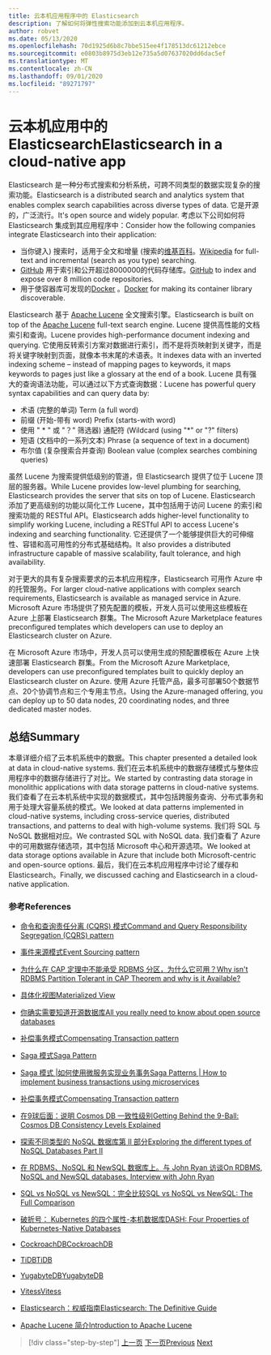 ```yaml
---
title: 云本机应用程序中的 Elasticsearch
description: 了解如何将弹性搜索功能添加到云本机应用程序。
author: robvet
ms.date: 05/13/2020
ms.openlocfilehash: 70d1925d6b8c7bbe515ee4f178513dc61212ebce
ms.sourcegitcommit: e0803b8975d3eb12e735a5d07637020dd6dac5ef
ms.translationtype: MT
ms.contentlocale: zh-CN
ms.lasthandoff: 09/01/2020
ms.locfileid: "89271797"
---
```

# <a name="elasticsearch-in-a-cloud-native-app"></a><span data-ttu-id="7ebb6-103">云本机应用中的 Elasticsearch</span><span class="sxs-lookup"><span data-stu-id="7ebb6-103">Elasticsearch in a cloud-native app</span></span>

<span data-ttu-id="7ebb6-104">Elasticsearch 是一种分布式搜索和分析系统，可跨不同类型的数据实现复杂的搜索功能。</span><span class="sxs-lookup"><span data-stu-id="7ebb6-104">Elasticsearch is a distributed search and analytics system that enables complex search capabilities across diverse types of data.</span></span> <span data-ttu-id="7ebb6-105">它是开源的，广泛流行。</span><span class="sxs-lookup"><span data-stu-id="7ebb6-105">It's open source and widely popular.</span></span> <span data-ttu-id="7ebb6-106">考虑以下公司如何将 Elasticsearch 集成到其应用程序中：</span><span class="sxs-lookup"><span data-stu-id="7ebb6-106">Consider how the following companies integrate Elasticsearch into their application:</span></span>

- <span data-ttu-id="7ebb6-107">当你键入) 搜索时，适用于全文和增量 (搜索的[维基百科](https://blog.wikimedia.org/2014/01/06/wikimedia-moving-to-elasticsearch/)。</span><span class="sxs-lookup"><span data-stu-id="7ebb6-107">[Wikipedia](https://blog.wikimedia.org/2014/01/06/wikimedia-moving-to-elasticsearch/) for full-text and incremental (search as you type) searching.</span></span>
- <span data-ttu-id="7ebb6-108">[GitHub](https://www.elastic.co/customers/github) 用于索引和公开超过8000000的代码存储库。</span><span class="sxs-lookup"><span data-stu-id="7ebb6-108">[GitHub](https://www.elastic.co/customers/github) to index and expose over 8 million code repositories.</span></span>  
- <span data-ttu-id="7ebb6-109">用于使容器库可发现的[Docker](https://www.elastic.co/customers/docker) 。</span><span class="sxs-lookup"><span data-stu-id="7ebb6-109">[Docker](https://www.elastic.co/customers/docker) for making its container library discoverable.</span></span>

<span data-ttu-id="7ebb6-110">Elasticsearch 基于 [Apache Lucene](https://lucene.apache.org/core/) 全文搜索引擎。</span><span class="sxs-lookup"><span data-stu-id="7ebb6-110">Elasticsearch is built on top of the [Apache Lucene](https://lucene.apache.org/core/) full-text search engine.</span></span> <span data-ttu-id="7ebb6-111">Lucene 提供高性能的文档索引和查询。</span><span class="sxs-lookup"><span data-stu-id="7ebb6-111">Lucene provides high-performance document indexing and querying.</span></span> <span data-ttu-id="7ebb6-112">它使用反转索引方案对数据进行索引，而不是将页映射到关键字，而是将关键字映射到页面，就像本书末尾的术语表。</span><span class="sxs-lookup"><span data-stu-id="7ebb6-112">It indexes data with an inverted indexing scheme – instead of mapping pages to keywords, it maps keywords to pages just like a glossary at the end of a book.</span></span> <span data-ttu-id="7ebb6-113">Lucene 具有强大的查询语法功能，可以通过以下方式查询数据：</span><span class="sxs-lookup"><span data-stu-id="7ebb6-113">Lucene has powerful query syntax capabilities and can query data by:</span></span>

- <span data-ttu-id="7ebb6-114">术语 (完整的单词) </span><span class="sxs-lookup"><span data-stu-id="7ebb6-114">Term (a full word)</span></span>
- <span data-ttu-id="7ebb6-115">前缀 (开始-带有 word) </span><span class="sxs-lookup"><span data-stu-id="7ebb6-115">Prefix (starts-with word)</span></span>
- <span data-ttu-id="7ebb6-116">使用 " \* " 或 "？" 筛选器) 通配符 (</span><span class="sxs-lookup"><span data-stu-id="7ebb6-116">Wildcard (using "\*" or "?" filters)</span></span>
- <span data-ttu-id="7ebb6-117">短语 (文档中的一系列文本) </span><span class="sxs-lookup"><span data-stu-id="7ebb6-117">Phrase (a sequence of text in a document)</span></span>
- <span data-ttu-id="7ebb6-118">布尔值 (复杂搜索合并查询) </span><span class="sxs-lookup"><span data-stu-id="7ebb6-118">Boolean value (complex searches combining queries)</span></span>

<span data-ttu-id="7ebb6-119">虽然 Lucene 为搜索提供低级别的管道，但 Elasticsearch 提供了位于 Lucene 顶层的服务器。</span><span class="sxs-lookup"><span data-stu-id="7ebb6-119">While Lucene provides low-level plumbing for searching, Elasticsearch provides the server that sits on top of Lucene.</span></span> <span data-ttu-id="7ebb6-120">Elasticsearch 添加了更高级别的功能以简化工作 Lucene，其中包括用于访问 Lucene 的索引和搜索功能的 RESTful API。</span><span class="sxs-lookup"><span data-stu-id="7ebb6-120">Elasticsearch adds higher-level functionality to simplify working Lucene, including a RESTful API to access Lucene's indexing and searching functionality.</span></span> <span data-ttu-id="7ebb6-121">它还提供了一个能够提供巨大的可伸缩性、容错和高可用性的分布式基础结构。</span><span class="sxs-lookup"><span data-stu-id="7ebb6-121">It also provides a distributed infrastructure capable of massive scalability, fault tolerance, and high availability.</span></span>

<span data-ttu-id="7ebb6-122">对于更大的具有复杂搜索要求的云本机应用程序，Elasticsearch 可用作 Azure 中的托管服务。</span><span class="sxs-lookup"><span data-stu-id="7ebb6-122">For larger cloud-native applications with complex search requirements, Elasticsearch is available as managed service in Azure.</span></span> <span data-ttu-id="7ebb6-123">Microsoft Azure 市场提供了预先配置的模板，开发人员可以使用这些模板在 Azure 上部署 Elasticsearch 群集。</span><span class="sxs-lookup"><span data-stu-id="7ebb6-123">The Microsoft Azure Marketplace features preconfigured templates which developers can use to deploy an Elasticsearch cluster on Azure.</span></span>

<span data-ttu-id="7ebb6-124">在 Microsoft Azure 市场中，开发人员可以使用生成的预配置模板在 Azure 上快速部署 Elasticsearch 群集。</span><span class="sxs-lookup"><span data-stu-id="7ebb6-124">From the Microsoft Azure Marketplace, developers can use preconfigured templates built to quickly deploy an Elasticsearch cluster on Azure.</span></span> <span data-ttu-id="7ebb6-125">使用 Azure 托管产品，最多可部署50个数据节点、20个协调节点和三个专用主节点。</span><span class="sxs-lookup"><span data-stu-id="7ebb6-125">Using the Azure-managed offering, you can deploy up to 50 data nodes, 20 coordinating nodes, and three dedicated master nodes.</span></span>

## <a name="summary"></a><span data-ttu-id="7ebb6-126">总结</span><span class="sxs-lookup"><span data-stu-id="7ebb6-126">Summary</span></span>

<span data-ttu-id="7ebb6-127">本章详细介绍了云本机系统中的数据。</span><span class="sxs-lookup"><span data-stu-id="7ebb6-127">This chapter presented a detailed look at data in cloud-native systems.</span></span> <span data-ttu-id="7ebb6-128">我们在云本机系统中的数据存储模式与整体应用程序中的数据存储进行了对比。</span><span class="sxs-lookup"><span data-stu-id="7ebb6-128">We started by contrasting data storage in monolithic applications with data storage patterns in cloud-native systems.</span></span> <span data-ttu-id="7ebb6-129">我们查看了在云本机系统中实现的数据模式，其中包括跨服务查询、分布式事务和用于处理大容量系统的模式。</span><span class="sxs-lookup"><span data-stu-id="7ebb6-129">We looked at data patterns implemented in cloud-native systems, including cross-service queries, distributed transactions, and patterns to deal with high-volume systems.</span></span> <span data-ttu-id="7ebb6-130">我们将 SQL 与 NoSQL 数据相对应。</span><span class="sxs-lookup"><span data-stu-id="7ebb6-130">We contrasted SQL with NoSQL data.</span></span> <span data-ttu-id="7ebb6-131">我们查看了 Azure 中的可用数据存储选项，其中包括 Microsoft 中心和开源选项。</span><span class="sxs-lookup"><span data-stu-id="7ebb6-131">We looked at data storage options available in Azure that include both Microsoft-centric and open-source options.</span></span> <span data-ttu-id="7ebb6-132">最后，我们在云本机应用程序中讨论了缓存和 Elasticsearch。</span><span class="sxs-lookup"><span data-stu-id="7ebb6-132">Finally, we discussed caching and Elasticsearch in a cloud-native application.</span></span>

### <a name="references"></a><span data-ttu-id="7ebb6-133">参考</span><span class="sxs-lookup"><span data-stu-id="7ebb6-133">References</span></span>

- [<span data-ttu-id="7ebb6-134">命令和查询责任分离 (CQRS) 模式</span><span class="sxs-lookup"><span data-stu-id="7ebb6-134">Command and Query Responsibility Segregation (CQRS) pattern</span></span>](https://docs.microsoft.com/azure/architecture/patterns/cqrs)

- [<span data-ttu-id="7ebb6-135">事件来源模式</span><span class="sxs-lookup"><span data-stu-id="7ebb6-135">Event Sourcing pattern</span></span>](https://docs.microsoft.com/azure/architecture/patterns/event-sourcing)

- [<span data-ttu-id="7ebb6-136">为什么在 CAP 定理中不能承受 RDBMS 分区，为什么它可用？</span><span class="sxs-lookup"><span data-stu-id="7ebb6-136">Why isn't RDBMS Partition Tolerant in CAP Theorem and why is it Available?</span></span>](https://stackoverflow.com/questions/36404765/why-isnt-rdbms-partition-tolerant-in-cap-theorem-and-why-is-it-available)

- [<span data-ttu-id="7ebb6-137">具体化视图</span><span class="sxs-lookup"><span data-stu-id="7ebb6-137">Materialized View</span></span>](https://docs.microsoft.com/azure/architecture/patterns/materialized-view)

- [<span data-ttu-id="7ebb6-138">你确实需要知道开源数据库</span><span class="sxs-lookup"><span data-stu-id="7ebb6-138">All you really need to know about open source databases</span></span>](https://www.ibm.com/blogs/systems/all-you-really-need-to-know-about-open-source-databases/)

- [<span data-ttu-id="7ebb6-139">补偿事务模式</span><span class="sxs-lookup"><span data-stu-id="7ebb6-139">Compensating Transaction pattern</span></span>](https://docs.microsoft.com/azure/architecture/patterns/compensating-transaction)

- [<span data-ttu-id="7ebb6-140">Saga 模式</span><span class="sxs-lookup"><span data-stu-id="7ebb6-140">Saga Pattern</span></span>](https://microservices.io/patterns/data/saga.html)

- [<span data-ttu-id="7ebb6-141">Saga 模式 |如何使用微服务实现业务事务</span><span class="sxs-lookup"><span data-stu-id="7ebb6-141">Saga Patterns | How to implement business transactions using microservices</span></span>](https://blog.couchbase.com/saga-pattern-implement-business-transactions-using-microservices-part/)

- [<span data-ttu-id="7ebb6-142">补偿事务模式</span><span class="sxs-lookup"><span data-stu-id="7ebb6-142">Compensating Transaction pattern</span></span>](https://docs.microsoft.com/azure/architecture/patterns/compensating-transaction)

- [<span data-ttu-id="7ebb6-143">在9球后面：说明 Cosmos DB 一致性级别</span><span class="sxs-lookup"><span data-stu-id="7ebb6-143">Getting Behind the 9-Ball: Cosmos DB Consistency Levels Explained</span></span>](https://blog.jeremylikness.com/blog/2018-03-23_getting-behind-the-9ball-cosmosdb-consistency-levels/)

- [<span data-ttu-id="7ebb6-144">探索不同类型的 NoSQL 数据库第 II 部分</span><span class="sxs-lookup"><span data-stu-id="7ebb6-144">Exploring the different types of NoSQL Databases Part II</span></span>](https://www.3pillarglobal.com/insights/exploring-the-different-types-of-nosql-databases)

- [<span data-ttu-id="7ebb6-145">在 RDBMS、NoSQL 和 NewSQL 数据库上。与 John Ryan 访谈</span><span class="sxs-lookup"><span data-stu-id="7ebb6-145">On RDBMS, NoSQL and NewSQL databases. Interview with John Ryan</span></span>](http://www.odbms.org/blog/2018/03/on-rdbms-nosql-and-newsql-databases-interview-with-john-ryan/)
  
- [<span data-ttu-id="7ebb6-146">SQL vs NoSQL vs NewSQL：完全比较</span><span class="sxs-lookup"><span data-stu-id="7ebb6-146">SQL vs NoSQL vs NewSQL: The Full Comparison</span></span>](https://www.xenonstack.com/blog/sql-vs-nosql-vs-newsql/)

- [<span data-ttu-id="7ebb6-147">破折号： Kubernetes 的四个属性-本机数据库</span><span class="sxs-lookup"><span data-stu-id="7ebb6-147">DASH: Four Properties of Kubernetes-Native Databases</span></span>](https://thenewstack.io/dash-four-properties-of-kubernetes-native-databases/)

- [<span data-ttu-id="7ebb6-148">CockroachDB</span><span class="sxs-lookup"><span data-stu-id="7ebb6-148">CockroachDB</span></span>](https://www.cockroachlabs.com/)

- [<span data-ttu-id="7ebb6-149">TiDB</span><span class="sxs-lookup"><span data-stu-id="7ebb6-149">TiDB</span></span>](https://pingcap.com/en/)

- [<span data-ttu-id="7ebb6-150">YugabyteDB</span><span class="sxs-lookup"><span data-stu-id="7ebb6-150">YugabyteDB</span></span>](https://www.yugabyte.com/)

- [<span data-ttu-id="7ebb6-151">Vitess</span><span class="sxs-lookup"><span data-stu-id="7ebb6-151">Vitess</span></span>](https://vitess.io/)

- [<span data-ttu-id="7ebb6-152">Elasticsearch：权威指南</span><span class="sxs-lookup"><span data-stu-id="7ebb6-152">Elasticsearch: The Definitive Guide</span></span>](https://shop.oreilly.com/product/0636920028505.do)
  
- [<span data-ttu-id="7ebb6-153">Apache Lucene 简介</span><span class="sxs-lookup"><span data-stu-id="7ebb6-153">Introduction to Apache Lucene</span></span>](https://www.baeldung.com/lucene)

>[!div class="step-by-step"]
><span data-ttu-id="7ebb6-154">[上一页](azure-caching.md)
>[下一页](resiliency.md)</span><span class="sxs-lookup"><span data-stu-id="7ebb6-154">[Previous](azure-caching.md)
[Next](resiliency.md)</span></span> <!-- Next Chapter -->

